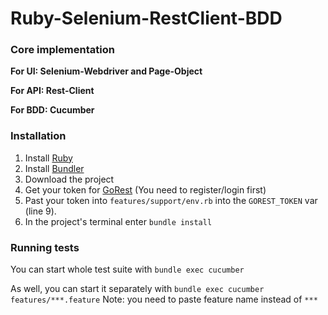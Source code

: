 # Ruby-Selenium-RestClient-BDD
### Core implementation 
**For UI: Selenium-Webdriver and Page-Object**

**For API: Rest-Client**

**For BDD: Cucumber**

### Installation
1. Install [Ruby](https://www.ruby-lang.org/en/documentation/installation/)
2. Install [Bundler](https://bundler.io)
3. Download the project
4. Get your token for [GoRest](https://gorest.co.in/my-account/access-tokens) (You need to register/login first)
5. Past your token into `features/support/env.rb` into the `GOREST_TOKEN` var (line 9).
6. In the project's terminal enter `bundle install`

### Running tests
You can start whole test suite with `bundle exec cucumber`

As well, you can start it separately with `bundle exec cucumber features/***.feature`
Note: you need to paste feature name instead of `***`


